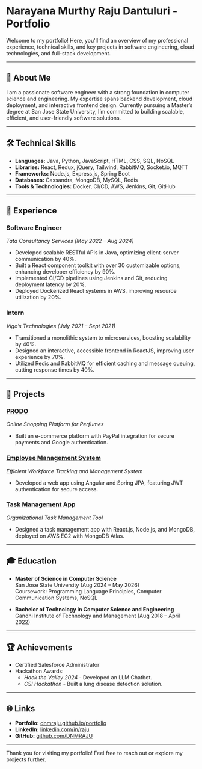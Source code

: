 # Narayana Murthy Raju Dantuluri - Portfolio

Welcome to my portfolio! Here, you'll find an overview of my professional experience, technical skills, and key projects in software engineering, cloud technologies, and full-stack development.

---

## 🌟 **About Me**
I am a passionate software engineer with a strong foundation in computer science and engineering. My expertise spans backend development, cloud deployment, and interactive frontend design. Currently pursuing a Master’s degree at San Jose State University, I’m committed to building scalable, efficient, and user-friendly software solutions.

---

## 🛠️ **Technical Skills**
- **Languages:** Java, Python, JavaScript, HTML, CSS, SQL, NoSQL
- **Libraries:** React, Redux, jQuery, Tailwind, RabbitMQ, Socket.io, MQTT
- **Frameworks:** Node.js, Express.js, Spring Boot
- **Databases:** Cassandra, MongoDB, MySQL, Redis
- **Tools & Technologies:** Docker, CI/CD, AWS, Jenkins, Git, GitHub

---

## 💼 **Experience**

### **Software Engineer**  
*Tata Consultancy Services (May 2022 – Aug 2024)*
- Developed scalable RESTful APIs in Java, optimizing client-server communication by 40%.
- Built a React component toolkit with over 30 customizable options, enhancing developer efficiency by 90%.
- Implemented CI/CD pipelines using Jenkins and Git, reducing deployment latency by 20%.
- Deployed Dockerized React systems in AWS, improving resource utilization by 20%.

### **Intern**  
*Vigo’s Technologies (July 2021 – Sept 2021)*
- Transitioned a monolithic system to microservices, boosting scalability by 40%.
- Designed an interactive, accessible frontend in ReactJS, improving user experience by 70%.
- Utilized Redis and RabbitMQ for efficient caching and message queuing, cutting response times by 40%.

---

## 📂 **Projects**

### [**PRODO**](https://github.com/DNMRAJU/PRODO.git)  
*Online Shopping Platform for Perfumes*
- Built an e-commerce platform with PayPal integration for secure payments and Google authentication.

### [**Employee Management System**](https://github.com/DNMRAJU/EMS.git)  
*Efficient Workforce Tracking and Management System*
- Developed a web app using Angular and Spring JPA, featuring JWT authentication for secure access.

### [**Task Management App**](https://github.com/DNMRAJU/Task-Management.git)  
*Organizational Task Management Tool*
- Designed a task management app with React.js, Node.js, and MongoDB, deployed on AWS EC2 with MongoDB Atlas.

---

## 🎓 **Education**
- **Master of Science in Computer Science**  
  San Jose State University (Aug 2024 – May 2026)  
  Coursework: Programming Language Principles, Computer Communication Systems, NoSQL

- **Bachelor of Technology in Computer Science and Engineering**  
  Gandhi Institute of Technology and Management (Aug 2018 – April 2022)

---

## 🏆 **Achievements**
- Certified Salesforce Administrator  
- Hackathon Awards:
  - *Hack the Valley 2024* - Developed an LLM Chatbot.
  - *CSI Hackathon* - Built a lung disease detection solution.

---

## 🌐 **Links**
- **Portfolio:** [dnmraju.github.io/portfolio](https://dnmraju.github.io/portfolio/)
- **LinkedIn:** [linkedin.com/in/raju](https://www.linkedin.com/in/narayana-murthy-raju-dantuluri-0a641a1a3/)
- **GitHub:** [github.com/DNMRAJU](https://github.com/DNMRAJU)

---

Thank you for visiting my portfolio! Feel free to reach out or explore my projects further.
